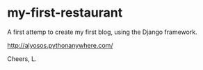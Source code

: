 # my-first-restaurant

A first attemp to create my first blog, using the Django framework.

http://alyosos.pythonanywhere.com/

Cheers,
L.
